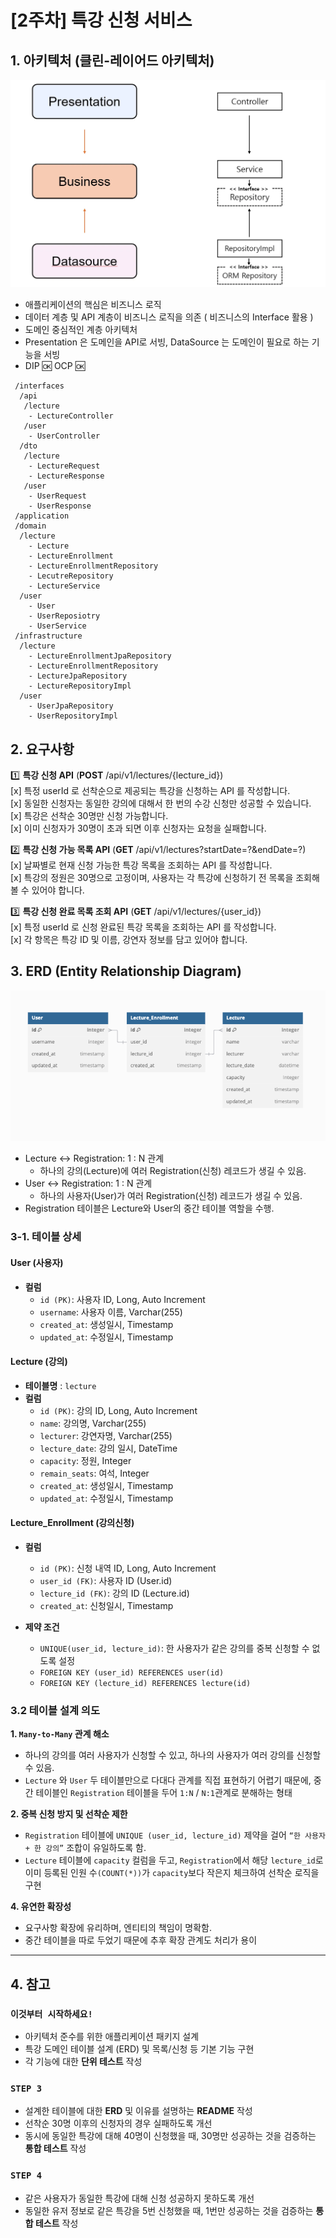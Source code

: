 # [2주차] 특강 신청 서비스 

## 1. 아키텍처 (클린-레이어드 아키텍처)
![architecture.png](src/main/java/com/example/hhplus_lecture/support/asset/architecture.png)
- 애플리케이션의 핵심은 비즈니스 로직
- 데이터 계층 및 API 계층이 비즈니스 로직을 의존 ( 비즈니스의 Interface 활용 )
- 도메인 중심적인 계층 아키텍처
- Presentation 은 도메인을 API로 서빙, DataSource 는 도메인이 필요로 하는 기능을 서빙
- DIP 🆗 OCP 🆗

```
 /interfaces
  /api
   /lecture
    - LectureController
   /user
    - UserController
  /dto
   /lecture
    - LectureRequest
    - LectureResponse
   /user
    - UserRequest
    - UserResponse
 /application
 /domain
  /lecture
    - Lecture
    - LectureEnrollment
    - LectureEnrollmentRepository
    - LecutreRepository
    - LectureService
  /user
    - User
    - UserReposiotry
    - UserService
 /infrastructure
  /lecture
    - LectureEnrollmentJpaRepository
    - LectureEnrollmentRepository
    - LectureJpaRepository
    - LectureRepositoryImpl
  /user
    - UserJpaRepository
    - UserRepositoryImpl
```

## 2. 요구사항
1️⃣ **특강 신청 API** (**POST** /api/v1/lectures/{lecture_id})   
[x] 특정 userId 로 선착순으로 제공되는 특강을 신청하는 API 를 작성합니다.  
[x] 동일한 신청자는 동일한 강의에 대해서 한 번의 수강 신청만 성공할 수 있습니다.  
[x] 특강은 선착순 30명만 신청 가능합니다.  
[x] 이미 신청자가 30명이 초과 되면 이후 신청자는 요청을 실패합니다.  

2️⃣ **특강 신청 가능 목록 API** (**GET** /api/v1/lectures?startDate=?&endDate=?)  
[x] 날짜별로 현재 신청 가능한 특강 목록을 조회하는 API 를 작성합니다.  
[x] 특강의 정원은 30명으로 고정이며, 사용자는 각 특강에 신청하기 전 목록을 조회해 볼 수 있어야 합니다.

3️⃣ **특강 신청 완료 목록 조회 API** (**GET** /api/v1/lectures/{user_id})  
[x] 특정 userId 로 신청 완료된 특강 목록을 조회하는 API 를 작성합니다.   
[x] 각 항목은 특강 ID 및 이름, 강연자 정보를 담고 있어야 합니다.  

## 3. ERD (Entity Relationship Diagram)
![erd.png](src/main/java/com/example/hhplus_lecture/support/asset/erd.png)
- Lecture ↔ Registration: 1 : N 관계
    - 하나의 강의(Lecture)에 여러 Registration(신청) 레코드가 생길 수 있음.
- User ↔ Registration: 1 : N 관계
    - 하나의 사용자(User)가 여러 Registration(신청) 레코드가 생길 수 있음.
- Registration 테이블은 Lecture와 User의 중간 테이블 역할을 수행.

### 3-1. 테이블 상세
#### User (사용자)
- **컬럼**
    - `id (PK)`: 사용자 ID, Long, Auto Increment
    - `username`: 사용자 이름, Varchar(255)
    - `created_at`: 생성일시, Timestamp
    - `updated_at`: 수정일시, Timestamp

#### Lecture (강의)
- **테이블명** : `lecture`
- **컬럼**
  - `id (PK)`: 강의 ID, Long, Auto Increment
  - `name`: 강의명, Varchar(255)
  - `lecturer`: 강연자명, Varchar(255)
  - `lecture_date`: 강의 일시, DateTime
  - `capacity`: 정원, Integer
  - `remain_seats`: 여석, Integer
  - `created_at`: 생성일시, Timestamp
  - `updated_at`: 수정일시, Timestamp

#### Lecture_Enrollment (강의신청)
- **컬럼**
  - `id (PK)`: 신청 내역 ID, Long, Auto Increment
  - `user_id (FK)`: 사용자 ID (User.id)
  - `lecture_id (FK)`: 강의 ID (Lecture.id)
  - `created_at`: 신청일시, Timestamp 

- **제약 조건**  
  - `UNIQUE(user_id, lecture_id)`: 한 사용자가 같은 강의를 중복 신청할 수 없도록 설정
  - `FOREIGN KEY (user_id) REFERENCES user(id)`
  - `FOREIGN KEY (lecture_id) REFERENCES lecture(id)`

### 3.2 테이블 설계 의도
**1. `Many-to-Many` 관계 해소**
- 하나의 강의를 여러 사용자가 신청할 수 있고, 하나의 사용자가 여러 강의를 신청할 수 있음.
- `Lecture` 와 `User` 두 테이블만으로 다대다 관계를 직접 표현하기 어렵기 때문에, 
중간 테이블인 `Registration` 테이블을 두어 `1:N` / `N:1`관계로 분해하는 형태  

**2. 중복 신청 방지 및 선착순 제한**
- `Registration` 테이블에 `UNIQUE (user_id, lecture_id)` 제약을 걸어 `“한 사용자 + 한 강의”` 조합이 유일하도록 함.
- `Lecture` 테이블에 `capacity` 컬럼을 두고, `Registration`에서 해당 `lecture_id`로 
이미 등록된 인원 수`(COUNT(*))`가 `capacity`보다 작은지 체크하여 선착순 로직을 구현

**4. 유연한 확장성**  
- 요구사항 확장에 유리하며, 엔티티의 책임이 명확함.  
- 중간 테이블을 따로 두었기 때문에 추후 확장 관계도 처리가 용이

---
## 4. 참고
### **`이것부터 시작하세요!`**
- 아키텍처 준수를 위한 애플리케이션 패키지 설계
- 특강 도메인 테이블 설계 (ERD) 및 목록/신청 등 기본 기능 구현
- 각 기능에 대한 **단위 테스트** 작성

### **`STEP 3`**
- 설계한 테이블에 대한 **ERD** 및 이유를 설명하는 **README** 작성
- 선착순 30명 이후의 신청자의 경우 실패하도록 개선
- 동시에 동일한 특강에 대해 40명이 신청했을 때, 30명만 성공하는 것을 검증하는 **통합 테스트** 작성

### **`STEP 4`**
- 같은 사용자가 동일한 특강에 대해 신청 성공하지 못하도록 개선
- 동일한 유저 정보로 같은 특강을 5번 신청했을 때, 1번만 성공하는 것을 검증하는 **통합 테스트** 작성


